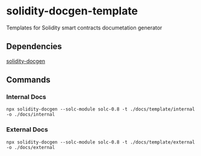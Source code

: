 # solidity-docgen-template

<p>Templates for Solidity smart contracts documetation generator</p>

## Dependencies

<a href='https://github.com/OpenZeppelin/solidity-docgen' target=_blank>solidity-docgen</a>

## Commands

### Internal Docs
`npx solidity-docgen --solc-module solc-0.8 -t ./docs/template/internal -o ./docs/internal`

### External Docs
`npx solidity-docgen --solc-module solc-0.8 -t ./docs/template/external -o ./docs/external`